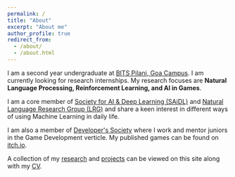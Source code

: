 ```yaml
---
permalink: /
title: "About"
excerpt: "About me"
author_profile: true
redirect_from: 
  - /about/
  - /about.html
---
```

I am a second year undergraduate at [BITS Pilani, Goa Campus](https://www.bits-pilani.ac.in/goa/). I am currently looking for research internships.
My research focuses are **Natural Language Processing, Reinforcement Learning, and AI in Games**. 

I am a core member of [Society for AI & Deep Learning (SAiDL)](https://www.saidl.in/) and [Natural Language Research Group (LRG)](https://lrg.saidl.in/) and share a keen interest in different ways of using Machine Learning in daily life.

I am also a member of [Developer's Society](https://devsoc.club/) where I work and mentor juniors in the Game Development verticle. My published games can be found on [itch.io](https://dicefinity.itch.io/). 

A collection of my [research](/publications/) and [projects](/projects/) can be viewed on this site along with my [CV](/cv/).
